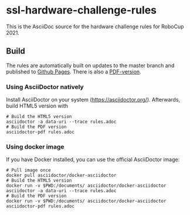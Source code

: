 # ssl-hardware-challenge-rules

This is the AsciiDoc source for the hardware challenge rules for RoboCup 2021.

## Build
The rules are automatically built on updates to the master branch and published to [Github Pages](https://robocup-ssl.github.io/ssl-hardware-challenge-rules/rules.html). There is also a [PDF-version](https://robocup-ssl.github.io/ssl-hardware-challenge-rules/rules.pdf).

### Using AsciiDoctor natively
Install AsciiDoctor on your system (https://asciidoctor.org/). Afterwards, build HTML5 version with
```
# Build the HTML5 version
asciidoctor -a data-uri --trace rules.adoc
# Build the PDF version
asciidoctor-pdf rules.adoc
```

### Using docker image
If you have Docker installed, you can use the official AsciiDoctor image:
```
# Pull image once
docker pull asciidoctor/docker-asciidoctor
# Build the HTML5 version
docker run -v $PWD:/documents/ asciidoctor/docker-asciidoctor asciidoctor -a data-uri --trace rules.adoc
# Build the PDF version
docker run -v $PWD:/documents/ asciidoctor/docker-asciidoctor asciidoctor-pdf rules.adoc
```
